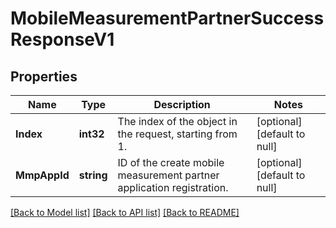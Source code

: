 # MobileMeasurementPartnerSuccessResponseV1

## Properties
Name | Type | Description | Notes
------------ | ------------- | ------------- | -------------
**Index** | **int32** | The index of the object in the request, starting from 1. | [optional] [default to null]
**MmpAppId** | **string** | ID of the create mobile measurement partner application registration. | [optional] [default to null]

[[Back to Model list]](../README.md#documentation-for-models) [[Back to API list]](../README.md#documentation-for-api-endpoints) [[Back to README]](../README.md)

